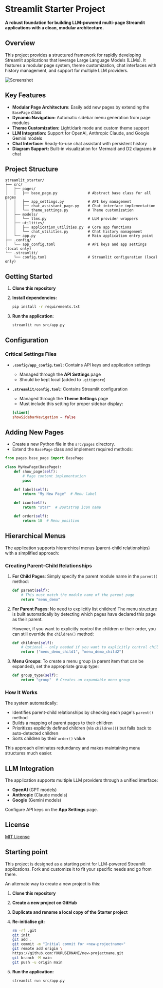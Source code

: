 # Streamlit Starter Project

**A robust foundation for building LLM-powered multi-page Streamlit applications with a clean, modular architecture.**

## Overview

This project provides a structured framework for rapidly developing Streamlit applications that leverage Large Language Models (LLMs). It features a modular page system, theme customization, chat interfaces with history management, and support for multiple LLM providers.

![Screenshot](https://github.com/locupleto/streamlit_starter/raw/main/Screenshot.png)

## Key Features

- **Modular Page Architecture:** Easily add new pages by extending the `BasePage` class
- **Dynamic Navigation:** Automatic sidebar menu generation from page modules
- **Theme Customization:** Light/dark mode and custom theme support
- **LLM Integration:** Support for OpenAI, Anthropic Claude, and Google Gemini models
- **Chat Interface:** Ready-to-use chat assistant with persistent history
- **Diagram Support:** Built-in visualization for Mermaid and D2 diagrams in chat

## Project Structure

```
streamlit_starter/
├── src/
│   ├── pages/
│   │   ├── base_page.py              # Abstract base class for all pages
│   │   ├── app_settings.py           # API key management
│   │   ├── chat_assistant_page.py    # Chat interface implementation
│   │   └── theme_settings.py         # Theme customization
│   ├── models/
│   │   └── llms.py                   # LLM provider wrappers
│   ├── utilities/
│   │   ├── application_utilities.py  # Core app functions
│   │   └── chat_utilities.py         # Chat history management
│   └── app.py                        # Main application entry point
├── .config/
│   └── app_config.toml               # API keys and app settings (local only)
└── .streamlit/
    └── config.toml                   # Streamlit configuration (local only)
```

## Getting Started

1. **Clone this repository**

2. **Install dependencies:**
   ```bash
   pip install -r requirements.txt
   ```

3. **Run the application:**
   ```bash
   streamlit run src/app.py
   ```

## Configuration

### Critical Settings Files

- **`.config/app_config.toml`:** Contains API keys and application settings
  - Managed through the **API Settings** page
  - Should be kept local (added to `.gitignore`)

- **`.streamlit/config.toml`:** Contains Streamlit configuration
  - Managed through the **Theme Settings** page
  - Must include this setting for proper sidebar display:

  ```toml
  [client]
  showSidebarNavigation = false
  ```

## Adding New Pages

- Create a new Python file in the `src/pages` directory.
- Extend the `BasePage` class and implement required methods:

```python
from pages.base_page import BasePage

class MyNewPage(BasePage):
    def show_page(self):
        # Page content implementation
        pass

    def label(self):
        return "My New Page"  # Menu label

    def icon(self):
        return "star"  # Bootstrap icon name

    def order(self):
        return 10  # Menu position
```

## Hierarchical Menus

The application supports hierarchical menus (parent-child relationships) with a simplified approach:

### Creating Parent-Child Relationships

1. **For Child Pages**: Simply specify the parent module name in the `parent()` method:

   ```python
   def parent(self):
       # This must match the module name of the parent page
       return "menu_demo"
   ```

2. **For Parent Pages**: No need to explicitly list children! The menu structure is built automatically by detecting which pages have declared this page as their parent.

   However, if you want to explicitly control the children or their order, you can still override the `children()` method:

   ```python
   def children(self):
       # Optional - only needed if you want to explicitly control children
       return ["menu_demo_child1", "menu_demo_child2"]
   ```

3. **Menu Groups**: To create a menu group (a parent item that can be expanded), set the appropriate group type:

   ```python
   def group_type(self):
       return "group"  # Creates an expandable menu group
   ```

### How It Works

The system automatically:

- Identifies parent-child relationships by checking each page's `parent()` method
- Builds a mapping of parent pages to their children
- Prioritizes explicitly defined children (via `children()`) but falls back to auto-detected children
- Sorts children by their `order()` value

This approach eliminates redundancy and makes maintaining menu structures much easier.

## LLM Integration

The application supports multiple LLM providers through a unified interface:

- **OpenAI** (GPT models)
- **Anthropic** (Claude models)
- **Google** (Gemini models)

Configure API keys on the **App Settings** page.

## License

[MIT License](LICENSE)

## Starting point

This project is designed as a starting point for LLM-powered Streamlit applications. Fork and customize it to fit your specific needs and go from there.

An alternate way to create a new project is this:

1. **Clone this repository**

2. **Create a new project <new-projectname> on GitHub**
   
3. **Duplicate and rename a local copy of the Starter project**

4. **Re-initialise git:**
   ```bash
   rm -rf .git
   git init
   git add .
   git commit -m "Initial commit for <new-projectname>"
   git remote add origin \
   https://github.com:YOURUSERNAME/new-projectname.git
   git branch -M main
   git push -u origin main
   ```

5. **Run the application:**
   ```bash
   streamlit run src/app.py
   ```
